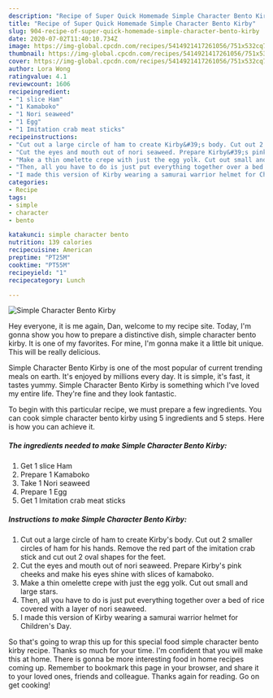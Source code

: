 ```yaml
---
description: "Recipe of Super Quick Homemade Simple Character Bento Kirby"
title: "Recipe of Super Quick Homemade Simple Character Bento Kirby"
slug: 904-recipe-of-super-quick-homemade-simple-character-bento-kirby
date: 2020-07-02T11:40:10.734Z
image: https://img-global.cpcdn.com/recipes/5414921417261056/751x532cq70/simple-character-bento-kirby-recipe-main-photo.jpg
thumbnail: https://img-global.cpcdn.com/recipes/5414921417261056/751x532cq70/simple-character-bento-kirby-recipe-main-photo.jpg
cover: https://img-global.cpcdn.com/recipes/5414921417261056/751x532cq70/simple-character-bento-kirby-recipe-main-photo.jpg
author: Lora Wong
ratingvalue: 4.1
reviewcount: 1606
recipeingredient:
- "1 slice Ham"
- "1 Kamaboko"
- "1 Nori seaweed"
- "1 Egg"
- "1 Imitation crab meat sticks"
recipeinstructions:
- "Cut out a large circle of ham to create Kirby&#39;s body. Cut out 2 smaller circles of ham for his hands. Remove the red part of the imitation crab stick and cut out 2 oval shapes for the feet."
- "Cut the eyes and mouth out of nori seaweed. Prepare Kirby&#39;s pink cheeks and make his eyes shine with slices of kamaboko."
- "Make a thin omelette crepe with just the egg yolk. Cut out small and large stars."
- "Then, all you have to do is just put everything together over a bed of rice covered with a layer of nori seaweed."
- "I made this version of Kirby wearing a samurai warrior helmet for Children&#39;s Day."
categories:
- Recipe
tags:
- simple
- character
- bento

katakunci: simple character bento 
nutrition: 139 calories
recipecuisine: American
preptime: "PT25M"
cooktime: "PT55M"
recipeyield: "1"
recipecategory: Lunch

---
```



![Simple Character Bento Kirby](https://img-global.cpcdn.com/recipes/5414921417261056/751x532cq70/simple-character-bento-kirby-recipe-main-photo.jpg)

Hey everyone, it is me again, Dan, welcome to my recipe site. Today, I'm gonna show you how to prepare a distinctive dish, simple character bento kirby. It is one of my favorites. For mine, I'm gonna make it a little bit unique. This will be really delicious.

Simple Character Bento Kirby is one of the most popular of current trending meals on earth. It's enjoyed by millions every day. It is simple, it's fast, it tastes yummy. Simple Character Bento Kirby is something which I've loved my entire life. They're fine and they look fantastic.




To begin with this particular recipe, we must prepare a few ingredients. You can cook simple character bento kirby using 5 ingredients and 5 steps. Here is how you can achieve it.

<!--inarticleads1-->

##### The ingredients needed to make Simple Character Bento Kirby:

1. Get 1 slice Ham
1. Prepare 1 Kamaboko
1. Take 1 Nori seaweed
1. Prepare 1 Egg
1. Get 1 Imitation crab meat sticks




<!--inarticleads2-->

##### Instructions to make Simple Character Bento Kirby:

1. Cut out a large circle of ham to create Kirby&#39;s body. Cut out 2 smaller circles of ham for his hands. Remove the red part of the imitation crab stick and cut out 2 oval shapes for the feet.
1. Cut the eyes and mouth out of nori seaweed. Prepare Kirby&#39;s pink cheeks and make his eyes shine with slices of kamaboko.
1. Make a thin omelette crepe with just the egg yolk. Cut out small and large stars.
1. Then, all you have to do is just put everything together over a bed of rice covered with a layer of nori seaweed.
1. I made this version of Kirby wearing a samurai warrior helmet for Children&#39;s Day.




So that's going to wrap this up for this special food simple character bento kirby recipe. Thanks so much for your time. I'm confident that you will make this at home. There is gonna be more interesting food in home recipes coming up. Remember to bookmark this page in your browser, and share it to your loved ones, friends and colleague. Thanks again for reading. Go on get cooking!
